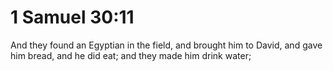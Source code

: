 # 1 Samuel 30:11

And they found an Egyptian in the field, and brought him to David, and gave him bread, and he did eat; and they made him drink water;